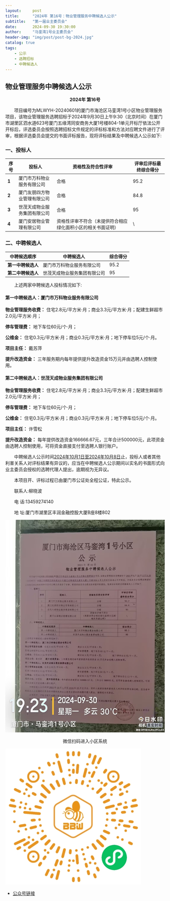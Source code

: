 ```yaml
---
layout:     post
title:      "2024年 第16号：物业管理服务中聘候选人公示"
subtitle:   "第一届业主委员会"
date:       2024-09-30 19:30:00
author:     "马銮湾1号业主委员会"
header-img: "img/post/post-bg-2024.jpg"
catalog: true
tags:
    - 公示
    - 选聘招标
    - 中聘候选人
---
```




## 物业管理服务中聘候选人公示

<center><strong>2024年 第16号</strong></center>


&emsp;&emsp;项目编号为MLWYH-20240601的厦门市海沧区马銮湾1号小区物业管理服务项目，该物业管理服务选聘招标于2024年9月30日上午9:30（北京时间）在厦门市湖里区泗水道623号厦门五缘湾同安商务大厦1号楼804-1单元开标厅依法公开开标后，评选委员会按照选聘招标文件规定的评标标准和方法对应聘文件进行了评审，根据评选委员会提交的书面评标报告，现将评标结果及中聘候选人公示如下:

### 一、投标人

| **序号** | **投标人**        | **资格性及符合性评审**                   | **评审后评标最终综合得分** |
|--------|----------------|---------------------------------|-------------------|
| **1**  | 厦门市万科物业服务有限公司  | 合格                              | 95.2              |
| **2**  | 厦门友朋四方物业管理有限公司 | 合格                              | 84.8              |
| **3**  | 世茂天成物业服务集团有限公司 | 合格                              | 95                |
| **4**  | 厦门安居物业管理有限公司   | 资格性评审不符合（未提供符合相应绿化面积小区的相关书面证明）  | \                 |

### 二、中聘候选人
| **中聘候选顺序**  | **中聘候选人**      | **综合得分** |
|-------------|----------------|-----------|
| **第一中聘候选人** | 厦门市万科物业服务有限公司  | 95.2      |
| **第二中聘候选人** | 世茂天成物业服务集团有限公司 | 95        |



&emsp;&emsp;上述两家中聘候选人投标情况如下:

#### 第一中聘候选人：厦门市万科物业服务有限公司

**物业管理服务收费：**
住宅2.8元/平方米·月；商业3.3元/平方米·月；配建生鲜超市2.0元/平方米·月；                 

**停车管理费：**
地下车位60元/个·月；      

**公维金：**
住宅0.3元/平方米·月；商业0.3元/平方米·月；地下停车位5元/个·月。

**项目主任：** 戴苏萍   

**提升改造资金：**
三年服务期内每年提供提升改造资金15万元并由选聘人控制使用。

#### 第二中聘候选人：世茂天成物业服务集团有限公司

**物业管理服务收费：**
住宅2.8元/平方米·月；商业3.3元/平方米·月；配建生鲜超市2.0元/平方米·月；

**停车管理费：**
地下车位60元/个·月；      

**公维金：**
住宅0.3元/平方米·月；商业0.3元/平方米·月；地下停车位5元/个·月。

**项目主任：**
许雪松    

**提升改造资金：**
每年提供改造资金166666.67元，三年合计500000元，此项资金由选聘人控制使用，可将资金直接支付至选聘人银行账户。

&emsp;&emsp;中聘候选人公示时间<u>2024年10月1日至2024年10月8日</u>止，投标人或者其他利害关系人对评标结果有异议的，应当在中聘候选人公示期间以实名的书面形式向业主委员会授权的选聘代理人提出，逾期视为无异议。

&emsp;&emsp;本项目开、评标过程已由厦门市公证处全程公证，特此公示。

&emsp;&emsp;联系人:柳晓波

&emsp;&emsp;电 话:13459274140 

&emsp;&emsp;地 址:厦门市湖里区丰润金融控股大厦B座8楼802



![](\img\in-post\2024-9-30-公示实景.jpg)


<center>微信扫码进入小区系统</center>

![](\img\in-post\蜂窝智家.jpg)


- [公众号链接](https://mp.weixin.qq.com/s/fkKtrf2z6X-CdLy9Nw3x1g)
